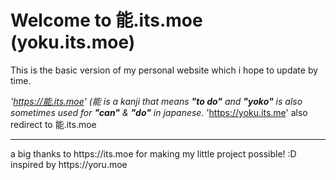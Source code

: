 # Welcome to 能.its.moe (yoku.its.moe)
This is the basic version of my personal website which i hope to update by time.

*'https://能.its.moe' (能  is a kanji that means **"to do"** and **"yoko"** is also sometimes used for **"can"** & **"do"** in japanese.*
'https://yoku.its.me' also redirect to 能.its.moe

<hr>
a big thanks to https://its.moe for making my little project possible! :D
inspired by https://yoru.moe

